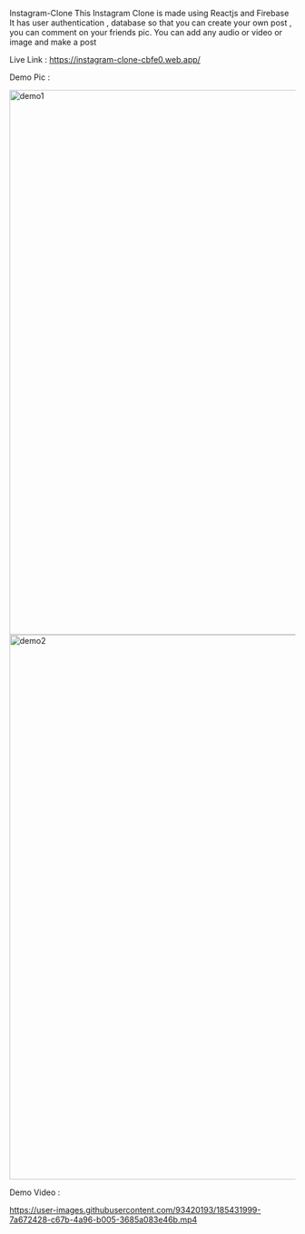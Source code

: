 Instagram-Clone
This Instagram Clone is made using Reactjs and Firebase 
It has user authentication , database so that you can create your own post , you can comment on your friends pic.
You can add any audio or video or image and make a post 

Live Link : https://instagram-clone-cbfe0.web.app/

Demo Pic : 

<img width="960" alt="demo1" src="https://user-images.githubusercontent.com/93420193/185431988-2073c2e5-005d-4858-a4c5-31c39d9065fd.png">
<img width="960" alt="demo2" src="https://user-images.githubusercontent.com/93420193/185431993-696ba7e0-003e-494c-9744-f5b2686be0e7.png">

Demo Video : 

https://user-images.githubusercontent.com/93420193/185431999-7a672428-c67b-4a96-b005-3685a083e46b.mp4

